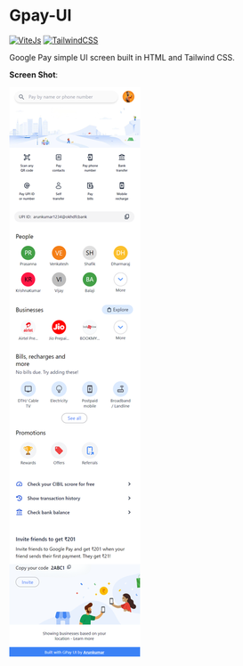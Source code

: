 # Gpay-UI
[![ViteJs](https://img.shields.io/badge/-Vite_js-FFD42C?style=for-the-badge&logo=vite&logoColor=161616)](https://vitejs.dev/)
[![TailwindCSS](https://img.shields.io/badge/-Tailwind_css-38BDF8?style=for-the-badge&logo=tailwindcss&logoColor=161616)](https://tailwindcss.com/)

Google Pay simple UI screen built in HTML and Tailwind CSS.

__Screen Shot__:

![Gpay-UI Screen](gpay-ui-screen.png)

